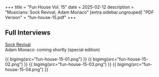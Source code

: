 +++
title = "Fun House Vol. 15"
date = 2025-02-12
description = "Musicians: Sock Revival, Adam Monaco"
[extra.sidebar.ungrouped]
"PDF Version" = "fun-house-15.pdf"
+++

## Full Interviews
[Sock Revival](https://www.youtube.com/watch?v=9AhHlQR5vaE)<br>
Adam Monaco: coming shortly (special edition)

{{ bigimg(src="fun-house-15-01.png") }}
{{ bigimg(src="fun-house-15-02.png") }}
{{ bigimg(src="fun-house-15-03.png") }}
{{ bigimg(src="fun-house-15-04.png") }}
